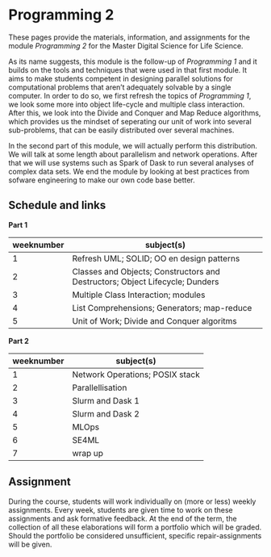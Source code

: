 # Programming 2

These pages provide the materials, information, and assignments for the module *Programming 2* for the Master Digital Science for Life Science.

As its name suggests, this module is the follow-up of *Programming 1* and it builds on the tools and techniques that were used in that first module. It aims to make students competent in designing parallel solutions for computational problems that aren’t adequately solvable by a single computer. In order to do so, we first refresh the topics of *Programming 1*, we look some more into object life-cycle and multiple class interaction. After this, we look into the Divide and Conquer and Map Reduce algorithms, which provides us the mindset of seperating our unit of work into several sub-problems, that can be easily distributed over several machines.

In the second part of this module, we will actually perform this distribution. We will talk at some length about parallelism and network operations. After that we will use systems such as Spark of Dask to run several analyses of complex data sets. We end the module by looking at best practices from sofware engineering to make our own code base better.

## Schedule and links

**Part 1**

weeknumber | subject(s)
----|----
1 | Refresh UML; SOLID; OO en design patterns
2 | Classes and Objects; Constructors and Destructors; Object Lifecycle; Dunders
3 | Multiple Class Interaction; modules
4 | List Comprehensions; Generators; map-reduce
5 | Unit of Work; Divide and Conquer algoritms


**Part 2**

weeknumber | subject(s)
----|----
1 | Network Operations; POSIX stack
2 | Parallellisation
3 | Slurm and Dask 1
4 | Slurm and Dask 2
5 | MLOps
6 | SE4ML
7 | wrap up


## Assignment

During the course, students will work individually on (more or less) weekly assignments. Every week, students are given time to work on these assignments and ask formative feedback. At the end of the term, the collection of all these elaborations will form a portfolio which will be graded. Should the portfolio be considered unsufficient, specific repair-assignments will be given.


<!-- ## Example code bases -->

<!-- ## Example report -->




